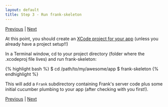 ```yaml
---
layout: default
title: Step 3 - Run frank-skeleton
---
```

[Previous](installation-step2.html) | [Next](installation-step4.html) 

At this point, you should create an [XCode project for your app](https://developer.apple.com/library/ios/#referencelibrary/GettingStarted/RoadMapiOS/Introduction/Introduction.html)
(unless you already have a project setup!!)

In a Terminal window, cd to your project directory (folder where the
.xcodeproj file lives) and run frank-skeleton: 

{% highlight bash %}
$ cd /path/to/my/awesome/app
$ frank-skeleton
{% endhighlight %}

This will add a `Frank` subdirectory containing Frank's server code plus some
initial cucumber plumbing to your app (after checking with you first!).

[Previous](installation-step2.html) | [Next](installation-step4.html) 

